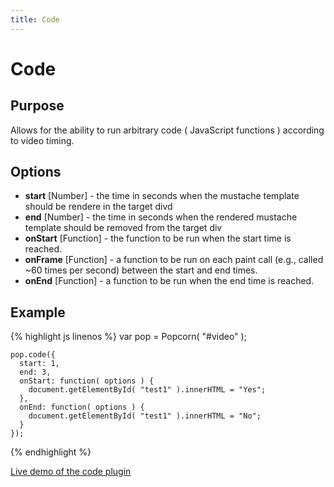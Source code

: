 ```yaml
---
title: Code
---
```

# Code #

## Purpose ##

Allows for the ability to run arbitrary code ( JavaScript functions ) according to video timing.

## Options ##

* **start** \[Number\] - the time in seconds when the mustache template should be rendere in the target divd
* **end** \[Number\] - the time in seconds when the rendered mustache template should be removed from the target div
* **onStart** \[Function\] - the function to be run when the start time is reached.
* **onFrame** \[Function\] - a function to be run on each paint call (e.g., called ~60 times per second) between the start and end times.
* **onEnd** \[Function\] - a function to be run when the end time is reached.

## Example ##

{% highlight js linenos %}
    var pop = Popcorn( "#video" );

    pop.code({
      start: 1,
      end: 3,
      onStart: function( options ) {
        document.getElementById( "test1" ).innerHTML = "Yes";
      },
      onEnd: function( options ) {
        document.getElementById( "test1" ).innerHTML = "No";
      }
    });
{% endhighlight %}

[Live demo of the code plugin](http://jsfiddle.net/popcornjs/Wmskz/)
